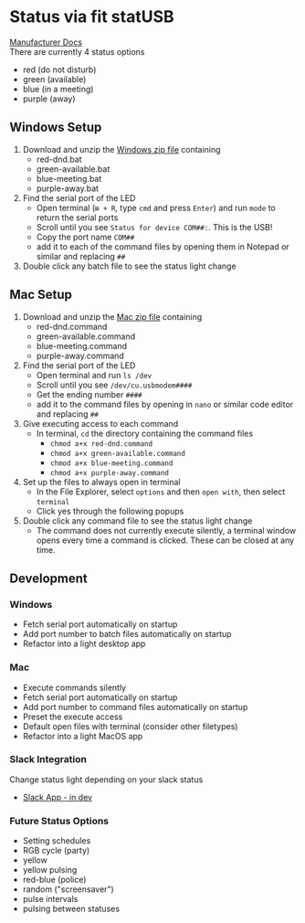 # Status via fit statUSB
[Manufacturer Docs](http://fit-pc.com/wiki/index.php/Fit-statUSB)  
There are currently 4 status options  
- red (do not disturb)
- green (available)
- blue (in a meeting)
- purple (away)

## Windows Setup
1. Download and unzip the [Windows zip file](https://github.com/jordestay/status/raw/main/windows/status-light.zip) containing
    - red-dnd.bat
    - green-available.bat
    - blue-meeting.bat
    - purple-away.bat
2. Find the serial port of the LED
    - Open terminal (`⊞ + R`, type `cmd` and press `Enter`) and run `mode` to return the serial ports
    - Scroll until you see `Status for device COM##:`. This is the USB!
    - Copy the port name `COM##`  
    - add it to each of the command files by opening them in Notepad or similar and replacing `##`
3. Double click any batch file to see the status light change
## Mac Setup
1. Download and unzip the [Mac zip file](https://github.com/jordestay/status/raw/main/mac/status-light.zip) containing
    - red-dnd.command
    - green-available.command
    - blue-meeting.command
    - purple-away.command
2. Find the serial port of the LED
    - Open terminal and run `ls /dev`
    - Scroll until you see `/dev/cu.usbmodem####`
    - Get the ending number `####`
    - add it to the command files by opening in `nano` or similar code editor and replacing `##`
3. Give executing access to each command
    - In terminal, `cd` the directory containing the command files
        - `chmod a+x red-dnd.command`
        - `chmod a+x green-available.command`
        - `chmod a+x blue-meeting.command`
        - `chmod a+x purple-away.command`
4. Set up the files to always open in terminal
    - In the File Explorer, select `options` and then `open with`, then select `terminal`
    - Click yes through the following popups
5. Double click any command file to see the status light change
    - The command does not currently execute silently, a terminal window opens every time a command is clicked. These can be closed at any time.

## Development
### Windows
- Fetch serial port automatically on startup
- Add port number to batch files automatically on startup
- Refactor into a light desktop app
### Mac
- Execute commands silently
- Fetch serial port automatically on startup
- Add port number to command files automatically on startup
- Preset the execute access
- Default open files with terminal (consider other filetypes)
- Refactor into a light MacOS app
### Slack Integration
Change status light depending on your slack status
- [Slack App - in dev](https://api.slack.com/apps/A04UG8CB3HS)
### Future Status Options
- Setting schedules
- RGB cycle (party)
- yellow
- yellow pulsing
- red-blue (police)
- random ("screensaver")
- pulse intervals
- pulsing between statuses